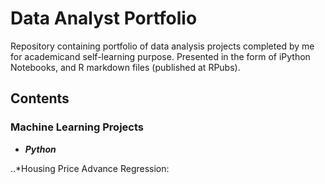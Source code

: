 # Data Analyst Portfolio
Repository containing portfolio of data analysis projects completed by me for academicand self-learning purpose. Presented in the form of iPython Notebooks, and R markdown files (published at RPubs).
## Contents
### Machine Learning Projects
* **_Python_**
  
..*Housing Price Advance Regression:
